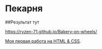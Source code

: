 # Пекарня

##Результат тут

https://ryzen-71.github.io/Bakery-on-wheels/

[Моя первая работа на HTML & CSS](https://ryzen-71.github.io/Bakery-on-wheels/).
